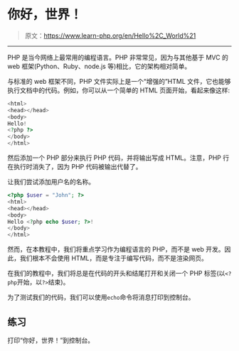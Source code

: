 # 你好，世界！

> 原文：<https://www.learn-php.org/en/Hello%2C_World%21>

* * *

PHP 是当今网络上最常用的编程语言。PHP 非常常见，因为与其他基于 MVC 的 web 框架(Python、Ruby、node.js 等)相比，它的架构相对简单。

与标准的 web 框架不同，PHP 文件实际上是一个“增强的”HTML 文件，它也能够执行文档中的代码。例如，你可以从一个简单的 HTML 页面开始，看起来像这样:

```php
<html>
<head></head>
<body>
Hello!
<?php ?>
</body>
</html> 
```

然后添加一个 PHP 部分来执行 PHP 代码，并将输出写成 HTML。注意，PHP 行在执行时消失了，因为 PHP 代码被输出代替了。

让我们尝试添加用户名的名称。

```php
<?php $user = "John"; ?>
<html>
<head></head>
<body>
Hello <?php echo $user; ?>!
</body>
</html> 
```

然而，在本教程中，我们将重点学习作为编程语言的 PHP，而不是 web 开发。因此，我们根本不会使用 HTML，而是专注于编写代码，而不是渲染网页。

在我们的教程中，我们将总是在代码的开头和结尾打开和关闭一个 PHP 标签(以`<?php`开始，以`?>`结束)。

为了测试我们的代码，我们可以使用`echo`命令将消息打印到控制台。

## 练习

打印“你好，世界！”到控制台。